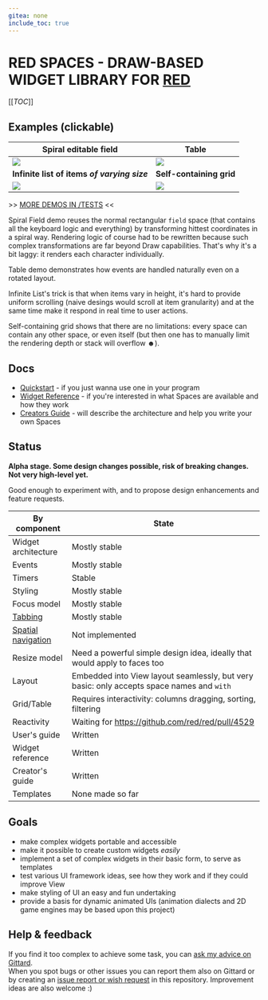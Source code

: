 ```yaml
---
gitea: none
include_toc: true
---
```


# RED SPACES - DRAW-BASED WIDGET LIBRARY FOR [RED](http://red-lang.org/)

[[_TOC_]]

## Examples (clickable)

| Spiral editable field | Table |
|---|---|
| ![](https://i.gyazo.com/74d4e22f7480bda9f5c2df8e11c6bfb5.gif) | ![](https://i.gyazo.com/5f16371407967a41e16bb6f601201a70.gif) |
|  **Infinite list of items *of varying size*** | **Self-containing grid** |
| ![](https://i.gyazo.com/856724cebae6a5967a9eb96142dd35de.gif) | ![](https://i.gyazo.com/4a2557024a80ac54e890fbf665e1cf7a.gif) |

\>\> [MORE DEMOS IN /TESTS](tests/) <<

Spiral Field demo reuses the normal rectangular `field` space (that contains all the keyboard logic and everything) by transforming hittest coordinates in a spiral way. Rendering logic of course had to be rewritten because such complex transformations are far beyond Draw capabilities. That's why it's a bit laggy: it renders each character individually.

Table demo demonstrates how events are handled naturally even on a rotated layout.

Infinite List's trick is that when items vary in height, it's hard to provide uniform scrolling (naive desings would scroll at item granularity) and at the same time make it respond in real time to user actions.

Self-containing grid shows that there are no limitations: every space can contain any other space, or even itself (but then one has to manually limit the rendering depth or stack will overflow ☻).

## Docs

- [Quickstart](quickstart.md) - if you just wanna use one in your program
- [Widget Reference](reference.md) - if you're interested in what Spaces are available and how they work
- [Creators Guide](creators.md) - will describe the architecture and help you write your own Spaces


## Status

**Alpha stage. Some design changes possible, risk of breaking changes. Not very high-level yet.**

Good enough to experiment with, and to propose design enhancements and feature requests.

| By component | State |
| --- | --- |
| Widget architecture | Mostly stable | 
| Events | Mostly stable |
| Timers | Stable | 
| Styling | Mostly stable |
| Focus model | Mostly stable |
| [Tabbing](https://en.wikipedia.org/wiki/Tabbing_navigation) | Mostly stable |
| [Spatial navigation](https://en.wikipedia.org/wiki/Spatial_navigation) | Not implemented |
| Resize model | Need a powerful simple design idea, ideally that would apply to faces too |
| Layout | Embedded into View layout seamlessly, but very basic: only accepts space names and `with` |
| Grid/Table | Requires interactivity: columns dragging, sorting, filtering |
| Reactivity | Waiting for https://github.com/red/red/pull/4529 |
| User's guide | Written |
| Widget reference | Written |
| Creator's guide | Written |
| Templates | None made so far |



## Goals

- make complex widgets portable and accessible
- make it possible to create custom widgets *easily*
- implement a set of complex widgets in their basic form, to serve as templates
- test various UI framework ideas, see how they work and if they could improve View
- make styling of UI an easy and fun undertaking
- provide a basis for dynamic animated UIs (animation dialects and 2D game engines may be based upon this project)


## Help & feedback

If you find it too complex to achieve some task, you can [ask my advice on Gittard](https://gitter.im/hiiamboris).\
When you spot bugs or other issues you can report them also on Gittard or by creating an [issue report or wish request](https://gitlab.com/hiiamboris/red-spaces/-/issues/new) in this repository. Improvement ideas are also welcome :)

